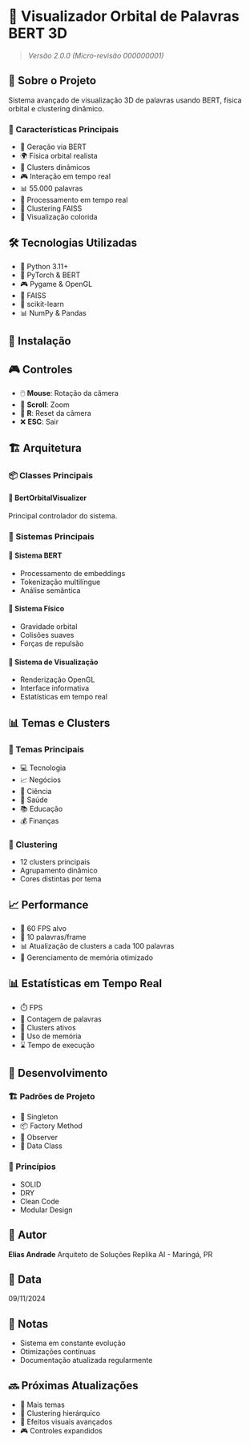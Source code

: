 # 🌌 Visualizador Orbital de Palavras BERT 3D
> *Versão 2.0.0 (Micro-revisão 000000001)*

## 📖 Sobre o Projeto
Sistema avançado de visualização 3D de palavras usando BERT, física orbital e clustering dinâmico.

### 🎯 Características Principais
- 🧠 Geração via BERT
- 🌍 Física orbital realista
- 🎨 Clusters dinâmicos
- 🎮 Interação em tempo real
- 📊 55.000 palavras
- 🔄 Processamento em tempo real
- 🎯 Clustering FAISS
- 🌈 Visualização colorida

## 🛠️ Tecnologias Utilizadas
- 🐍 Python 3.11+
- 🧮 PyTorch & BERT
- 🎮 Pygame & OpenGL
- 🔄 FAISS
- 🧪 scikit-learn
- 📊 NumPy & Pandas

## 🚀 Instalação


## 🎮 Controles
- 🖱️ **Mouse**: Rotação da câmera
- 📜 **Scroll**: Zoom
- 🔄 **R**: Reset da câmera
- ❌ **ESC**: Sair

## 🏗️ Arquitetura

### 📦 Classes Principais

#### 🎯 BertOrbitalVisualizer
Principal controlador do sistema.


### 🔄 Sistemas Principais

#### 🧠 Sistema BERT
- Processamento de embeddings
- Tokenização multilíngue
- Análise semântica

#### 🌌 Sistema Físico
- Gravidade orbital
- Colisões suaves
- Forças de repulsão

#### 🎨 Sistema de Visualização
- Renderização OpenGL
- Interface informativa
- Estatísticas em tempo real

## 📊 Temas e Clusters

### 🎯 Temas Principais
- 💻 Tecnologia
- 📈 Negócios
- 🔬 Ciência
- 🏥 Saúde
- 📚 Educação
- 💰 Finanças

### 🔄 Clustering
- 12 clusters principais
- Agrupamento dinâmico
- Cores distintas por tema

## 📈 Performance
- 🎯 60 FPS alvo
- 🔄 10 palavras/frame
- 📊 Atualização de clusters a cada 100 palavras
- 💾 Gerenciamento de memória otimizado

## 📊 Estatísticas em Tempo Real
- ⏱️ FPS
- 📝 Contagem de palavras
- 🔷 Clusters ativos
- 💾 Uso de memória
- ⌛ Tempo de execução

## 🔧 Desenvolvimento

### 🏗️ Padrões de Projeto
- 🎯 Singleton
- 📦 Factory Method
- 🔄 Observer
- 📝 Data Class

### 🧪 Princípios
- SOLID
- DRY
- Clean Code
- Modular Design

## 👥 Autor
**Elias Andrade**
Arquiteto de Soluções
Replika AI - Maringá, PR

## 📅 Data
09/11/2024

## 📝 Notas
- Sistema em constante evolução
- Otimizações contínuas
- Documentação atualizada regularmente

## 🔜 Próximas Atualizações
- 🎯 Mais temas
- 🔄 Clustering hierárquico
- 🎨 Efeitos visuais avançados
- 🎮 Controles expandidos

